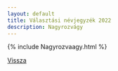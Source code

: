 ```yaml
---
layout: default
title: Választási névjegyzék 2022
description: Nagyrozvágy
---
```


{% include Nagyrozvaagy.html %}

[Vissza](./)